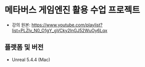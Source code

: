 메타버스 게임엔진 활용 수업 프로젝트
===========================

- 강의 원본: https://www.youtube.com/playlist?list=PLZlv_N0_O1gY_gVCky2InGJ52WuOy6Lqx

## 플랫폼 및 버전
- Unreal 5.4.4 (Mac)
